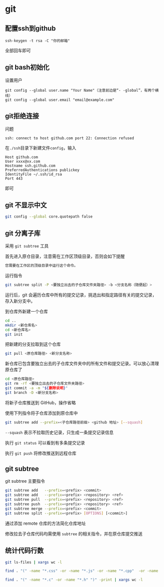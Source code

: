 # git 

## 配置ssh到github

```shell
ssh-keygen -t rsa -C "你的邮箱"
```

全部回车即可

## git bash初始化

设置用户

```shell
git config --global user.name "Your Name"（注意前边是“- -global”，有两个横线）
git config --global user.email "email@example.com"
```

## git拒绝连接

问题

```
ssh: connect to host github.com port 22: Connection refused
```

在`./ssh`目录下新建文件`config`，输入

```
Host github.com  
User xxxx@xx.com
Hostname ssh.github.com  
PreferredAuthentications publickey  
IdentityFile ~/.ssh/id_rsa  
Port 443
```

即可

## git 不显示中文

```bash
git config --global core.quotepath false
```

## git 分离子库

采用 `git subtree` 工具

首先进入原仓目录，注意需在工作区顶级目录，否则会如下提醒

```bash
您需要在工作区的顶级目录中运行这个命令。
```

运行指令

```bash
git subtree split -P <要独立出去的子仓库文件夹路径> -b <分支名称（随便起）>
```

运行后，git 会遍历仓库中所有的提交记录，挑选出和指定路径有关的提交记录，存入新分支中。

到仓库外新建一个仓库

```bash
cd ..
mkdir <新仓库名>
cd <新仓库名>
git init
```

把新建的分支拉取到这个仓库

```bash
git pull <原仓库路径> <新分支名称>
```

新仓库已包含要独立出去的子仓库文件夹中的所有文件和提交记录。可以放心清理原仓库了

```bash
cd <原仓库路径>
git rm -rf <要独立出去的子仓库文件夹路径>
git commit -a -m "${删除说明}"
git branch -D <新分支名称>
```

将新子仓库推送到 GitHub，操作省略

使用下列指令将子仓库添加到原仓库中

```bash
git subtree add --prefix=<子仓库路径前缀> <github 地址> [--squash]
```

`--squash` 表示不拉取历史记录，只生成一条提交记录信息

执行 `git status` 可以看到有多条提交记录

执行 `git push` 将修改推送到远程仓库

## git subtree

git subtree 主要指令

```bash
git subtree add   --prefix=<prefix> <commit>
git subtree add   --prefix=<prefix> <repository> <ref>
git subtree pull  --prefix=<prefix> <repository> <ref>
git subtree push  --prefix=<prefix> <repository> <ref>
git subtree merge --prefix=<prefix> <commit>
git subtree split --prefix=<prefix> [OPTIONS] [<commit>]
```

通过添加 remote 仓库的方法简化仓库地址

修改拉去子仓库代码均需使用 `subtree` 的相关指令，并在原仓库提交推送

## 统计代码行数

```bash	
git ls-files | xargs wc -l
```

```bash
find . "(" -name "*.css" -or -name "*.js" -or -name "*.cpp"  -or -name "*.vue" ")" -print | xargs wc -l
```

```bash
find . "(" -name "*.c" -or -name "*.h" ")" -print | xargs wc -l
```

